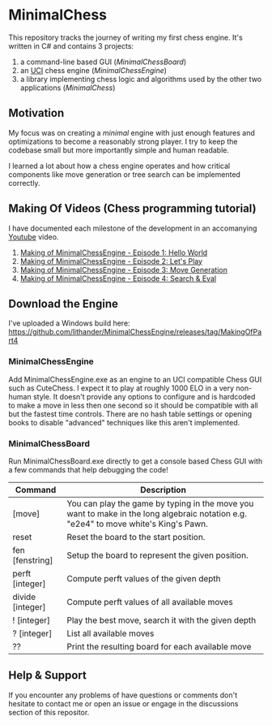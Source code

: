 # MinimalChess

This repository tracks the journey of writing my first chess engine. It's written in C# and contains 3 projects:
1. a command-line based GUI (*MinimalChessBoard*) 
1. an [UCI](https://en.wikipedia.org/wiki/Universal_Chess_Interface) chess engine (*MinimalChessEngine*)
1. a library implementing chess logic and algorithms used by the other two applications (*MinimalChess*)

## Motivation

My focus was on creating a *minimal* engine with just enough features and optimizations to become a reasonably strong player. 
I try to keep the codebase small but more importantly simple and human readable.

I learned a lot about how a chess engine operates and how critical components like move generation or tree search can be implemented correctly. 

## Making Of Videos (Chess programming tutorial)

I have documented each milestone of the development in an accomanying [Youtube](https://www.youtube.com/playlist?list=PL6vJSkTaZuBtTokp8-gnTsP39GCaRS3du) video.

1. [Making of MinimalChessEngine - Episode 1: Hello World](https://www.youtube.com/watch?v=hnedjeTApfY&list=PL6vJSkTaZuBtTokp8-gnTsP39GCaRS3du)
1. [Making of MinimalChessEngine - Episode 2: Let's Play](https://www.youtube.com/watch?v=pKB51c9WUrk&list=PL6vJSkTaZuBtTokp8-gnTsP39GCaRS3du)
1. [Making of MinimalChessEngine - Episode 3: Move Generation](https://www.youtube.com/watch?v=j6bNdkQnL0Q&list=PL6vJSkTaZuBtTokp8-gnTsP39GCaRS3du)
1. [Making of MinimalChessEngine - Episode 4: Search & Eval](https://www.youtube.com/watch?v=b3DMIhmPSvE&list=PL6vJSkTaZuBtTokp8-gnTsP39GCaRS3du)

## Download the Engine

I've uploaded a Windows build here: https://github.com/lithander/MinimalChessEngine/releases/tag/MakingOfPart4

### MinimalChessEngine

Add MinimalChessEngine.exe as an engine to an UCI compatible Chess GUI such as CuteChess. I expect it to play at roughly 1000 ELO in a very non-human style.
It doesn't provide any options to configure and is hardcoded to make a move in less then one second so it should be compatible with all but the fastest time controls. There are no hash table settings or opening books to disable "advanced" techniques like this aren't implemented.

### MinimalChessBoard

Run MinimalChessBoard.exe directly to get a console based Chess GUI with a few commands that help debugging the code!

Command           | Description
----------------- | -------------
[move]			      | You can play the game by typing in the move you want to make in the long algebraic notation e.g. "e2e4" to move white's King's Pawn.
reset 			      | Reset the board to the start position.
fen [fenstring]		| Setup the board to represent the given position.
perft [integer]		| Compute perft values of the given depth
divide [integer]	| Compute perft values of all available moves
! [integer]		    | Play the best move, search it with the given depth
? [integer]		    | List all available moves
??			          | Print the resulting board for each available move

## Help & Support

If you encounter any problems of have questions or comments don't hesitate to contact me or open an issue or engage in the discussions section of this repositor. 
